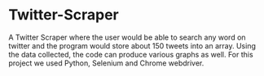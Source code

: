 # Twitter-Scraper
A Twitter Scraper where the user would be able to search any word on twitter and the program would store about 150 tweets into an array. Using the data collected, the  code can produce various graphs as well. For this project we used Python, Selenium and Chrome webdriver.
